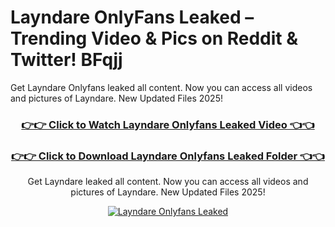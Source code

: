 # Layndare OnlyFans Leaked – Trending Video & Pics on Reddit & Twitter! BFqjj

Get Layndare Onlyfans leaked all content. Now you can access all videos and pictures of Layndare. New Updated Files 2025!  
<div align="center">
  
### [👉👉 Click to Watch Layndare Onlyfans Leaked Video 👈👈](https://links2leaks.com/layndare)  
### [👉👉 Click to Download Layndare Onlyfans Leaked Folder 👈👈](https://links2leaks.com/layndare)  

Get Layndare leaked all content. Now you can access all videos and pictures of Layndare. New Updated Files 2025!  

[![Layndare Onlyfans Leaked](https://i.ibb.co/93hzkbrt/l2l.gif)](https://links2leaks.com/layndare)  

</div>
